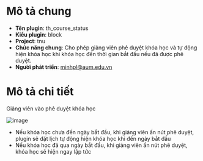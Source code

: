 # Mô tả chung
- **Tên plugin**: th_course_status
- **Kiểu plugin**: block
- **Project**: tnu
- **Chức năng chung**: Cho phép giảng viên phê duyệt khóa học và tự động hiện khóa học khi khóa học đến thời gian bắt đầu nếu đã được phê duyệt.
- **Người phát triển**: minhpl@aum.edu.vn 
# Mô tả chi tiết
Giảng viên vào phê duyệt khóa học

![image](https://user-images.githubusercontent.com/13426817/159395251-fc439fd6-e81f-4ab4-911a-1f131059d32c.png)

- Nếu khóa học chưa đến ngày bắt đầu, khi giảng viên ấn nút phê duyệt, plugin sẽ đặt lịch tự động hiện khóa học khi đến ngày bắt đầu
- Nếu khóa học đã qua ngày bắt đầu, khi giảng viên ấn nút phê duyệt, khóa học sẽ hiện ngay lập tức